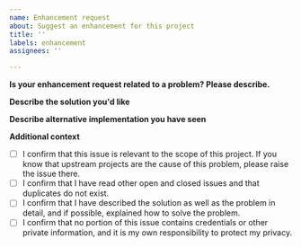 ```yaml
---
name: Enhancement request
about: Suggest an enhancement for this project
title: ''
labels: enhancement
assignees: ''

---
```


**Is your enhancement request related to a problem? Please describe.**
<!--
A clear and concise description of what the problem is. Ex. I'm always frustrated when [...]
-->

**Describe the solution you'd like**
<!--
A clear and concise description of what you want to see. If possible, please describe how relevant technologies or standards may solve this request in detail.
-->

**Describe alternative implementation you have seen**
<!--
A clear and concise description of any alternative solutions or enhancements you've considered, or example implementations of such enhancements in a similar project. Please also show that such enhancement is feasible and of interest to a relatively wide range of users.
-->

**Additional context**
<!--
Add any other context or screenshots about the feature request here. Please describe whether you are willing to provide funding, as this will greatly accelerate your request.
-->

 - [ ] I confirm that this issue is relevant to the scope of this project. If you know that upstream projects are the cause of this problem, please raise the issue there.
 - [ ] I confirm that I have read other open and closed issues and that duplicates do not exist.
 - [ ] I confirm that I have described the solution as well as the problem in detail, and if possible, explained how to solve the problem.
 - [ ] I confirm that no portion of this issue contains credentials or other private information, and it is my own responsibility to protect my privacy.
